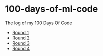 # 100-days-of-ml-code

The log of my 100 Days Of Code 

- [Round 1](https://github.com/sushtend/100-days-of-ml-code/blob/master/R1.md)
- [Round 2](https://github.com/sushtend/100-days-of-ml-code/blob/master/R2.md)
- [Round 3](https://github.com/sushtend/100-days-of-ml-code/blob/master/R3.md)
- [Round 4](https://github.com/sushtend/100-days-of-ml-code/blob/master/R4.md)
